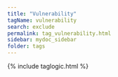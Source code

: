 ```yaml
---
title: "Vulnerability"
tagName: vulnerability
search: exclude
permalink: tag_vulnerability.html
sidebar: mydoc_sidebar
folder: tags
---
```

{% include taglogic.html %}